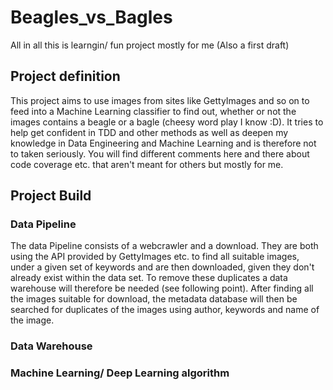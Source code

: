 # Beagles_vs_Bagles
All in all this is learngin/ fun project mostly for me (Also a first draft) <br>

## Project definition

This project aims to use images from sites like GettyImages and so on to feed into a Machine Learning classifier to find out, whether or not the images contains a beagle or a bagle (cheesy word play I know :D).
It tries to help get confident in TDD and other methods as well as deepen my knowledge in Data Engineering and Machine Learning and is therefore not to taken seriously. You will find different comments here and there about code coverage etc. that aren't meant for others but mostly for me. 

## Project Build

### Data Pipeline
The data Pipeline consists of a webcrawler and a download. They are both using the API provided by GettyImages etc. to find all suitable images, under a given set of keywords and are then downloaded, given they don't already exist within the data set. To remove these duplicates a data warehouse will therefore be needed (see following point). After finding all the images suitable for download, the metadata database will then be searched for duplicates of the images using author, keywords and name of the image.

### Data Warehouse

### Machine Learning/ Deep Learning algorithm
